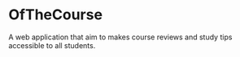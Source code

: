 # OfTheCourse
A web application that aim to makes course reviews and study tips accessible to all students.
